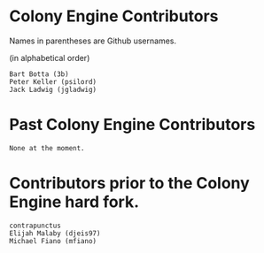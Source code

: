 # Colony Engine Contributors

Names in parentheses are Github usernames.

(in alphabetical order)

```text
Bart Botta (3b)
Peter Keller (psilord)
Jack Ladwig (jgladwig)
```

# Past Colony Engine Contributors
```text
None at the moment.
```

# Contributors prior to the Colony Engine hard fork.
```text
contrapunctus
Elijah Malaby (djeis97)
Michael Fiano (mfiano)
```
